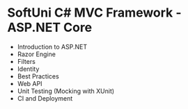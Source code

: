 # SoftUni C# MVC Framework - ASP.NET Core
- Introduction to ASP.NET
- Razor Engine
- Filters
- Identity
- Best Practices
- Web API
- Unit Testing (Mocking with XUnit)
- CI and Deployment
